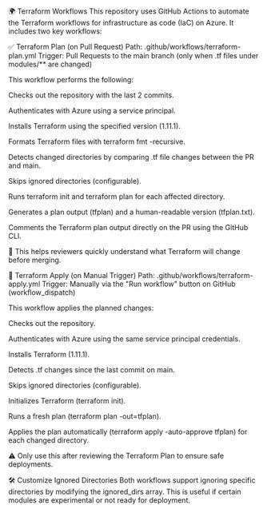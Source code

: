 🌍 Terraform Workflows
This repository uses GitHub Actions to automate the Terraform workflows for infrastructure as code (IaC) on Azure. It includes two key workflows:

✅ Terraform Plan (on Pull Request)
Path: .github/workflows/terraform-plan.yml
Trigger: Pull Requests to the main branch (only when .tf files under modules/** are changed)

This workflow performs the following:

Checks out the repository with the last 2 commits.

Authenticates with Azure using a service principal.

Installs Terraform using the specified version (1.11.1).

Formats Terraform files with terraform fmt -recursive.

Detects changed directories by comparing .tf file changes between the PR and main.

Skips ignored directories (configurable).

Runs terraform init and terraform plan for each affected directory.

Generates a plan output (tfplan) and a human-readable version (tfplan.txt).

Comments the Terraform plan output directly on the PR using the GitHub CLI.

💬 This helps reviewers quickly understand what Terraform will change before merging.

🚀 Terraform Apply (on Manual Trigger)
Path: .github/workflows/terraform-apply.yml
Trigger: Manually via the "Run workflow" button on GitHub (workflow_dispatch)

This workflow applies the planned changes:

Checks out the repository.

Authenticates with Azure using the same service principal credentials.

Installs Terraform (1.11.1).

Detects .tf changes since the last commit on main.

Skips ignored directories (configurable).

Initializes Terraform (terraform init).

Runs a fresh plan (terraform plan -out=tfplan).

Applies the plan automatically (terraform apply -auto-approve tfplan) for each changed directory.

⚠️ Only use this after reviewing the Terraform Plan to ensure safe deployments.

🛠 Customize Ignored Directories
Both workflows support ignoring specific directories by modifying the ignored_dirs array. This is useful if certain modules are experimental or not ready for deployment.